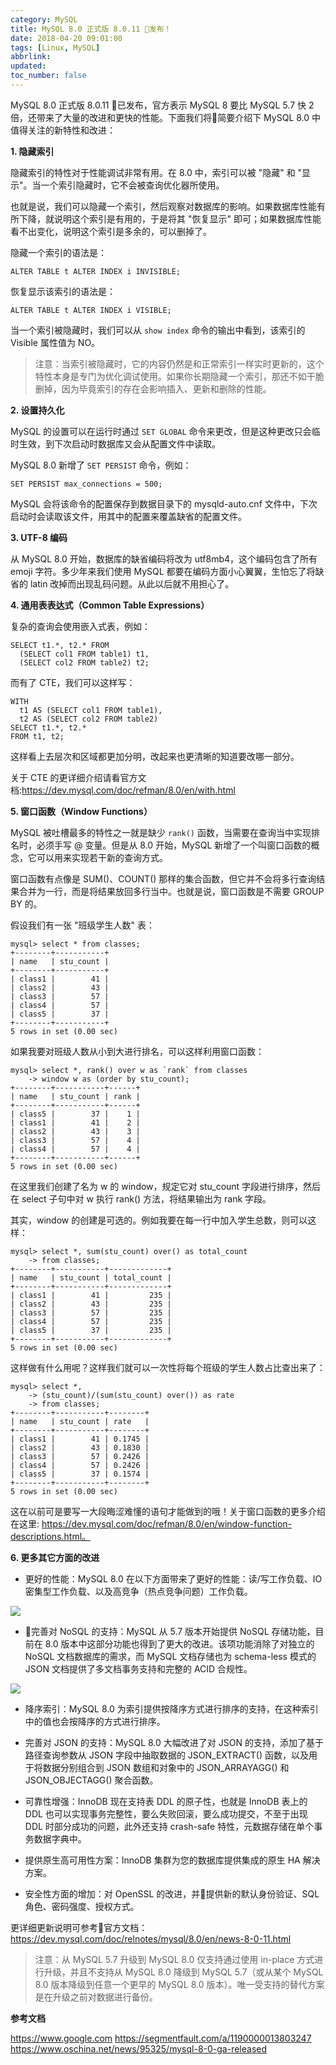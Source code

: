 ```yaml
---
category: MySQL
title: MySQL 8.0 正式版 8.0.11 发布！
date: 2018-04-20 09:01:00
tags: [Linux, MySQL]
abbrlink:
updated:
toc_number: false
---
```


MySQL 8.0 正式版 8.0.11 已发布，官方表示 MySQL 8 要比 MySQL 5.7 快 2 倍，还带来了大量的改进和更快的性能。下面我们将简要介绍下 MySQL 8.0 中值得关注的新特性和改进：

**1. 隐藏索引**

隐藏索引的特性对于性能调试非常有用。在 8.0 中，索引可以被 "隐藏" 和 "显示"。当一个索引隐藏时，它不会被查询优化器所使用。

也就是说，我们可以隐藏一个索引，然后观察对数据库的影响。如果数据库性能有所下降，就说明这个索引是有用的，于是将其 "恢复显示" 即可；如果数据库性能看不出变化，说明这个索引是多余的，可以删掉了。

隐藏一个索引的语法是：

```
ALTER TABLE t ALTER INDEX i INVISIBLE;
```

恢复显示该索引的语法是：

```
ALTER TABLE t ALTER INDEX i VISIBLE;
```

当一个索引被隐藏时，我们可以从 `show index` 命令的输出中看到，该索引的 Visible 属性值为 NO。

> 注意：当索引被隐藏时，它的内容仍然是和正常索引一样实时更新的，这个特性本身是专门为优化调试使用。如果你长期隐藏一个索引，那还不如干脆删掉，因为毕竟索引的存在会影响插入、更新和删除的性能。

<!-- more -->

**2. 设置持久化**

MySQL 的设置可以在运行时通过 `SET GLOBAL` 命令来更改，但是这种更改只会临时生效，到下次启动时数据库又会从配置文件中读取。

MySQL 8.0 新增了 `SET PERSIST` 命令，例如：

```
SET PERSIST max_connections = 500;
```

MySQL 会将该命令的配置保存到数据目录下的 mysqld-auto.cnf 文件中，下次启动时会读取该文件，用其中的配置来覆盖缺省的配置文件。

**3. UTF-8 编码**

从 MySQL 8.0 开始，数据库的缺省编码将改为 utf8mb4，这个编码包含了所有 emoji 字符。多少年来我们使用 MySQL 都要在编码方面小心翼翼，生怕忘了将缺省的 latin 改掉而出现乱码问题。从此以后就不用担心了。

**4. 通用表表达式（Common Table Expressions）**

复杂的查询会使用嵌入式表，例如：

```
SELECT t1.*, t2.* FROM 
  (SELECT col1 FROM table1) t1,
  (SELECT col2 FROM table2) t2;
```

而有了 CTE，我们可以这样写：

```
WITH
  t1 AS (SELECT col1 FROM table1),
  t2 AS (SELECT col2 FROM table2)
SELECT t1.*, t2.* 
FROM t1, t2;
```

这样看上去层次和区域都更加分明，改起来也更清晰的知道要改哪一部分。

关于 CTE 的更详细介绍请看官方文档:https://dev.mysql.com/doc/refman/8.0/en/with.html

**5. 窗口函数（Window Functions）**

MySQL 被吐槽最多的特性之一就是缺少 `rank()` 函数，当需要在查询当中实现排名时，必须手写 @ 变量。但是从 8.0 开始，MySQL 新增了一个叫窗口函数的概念，它可以用来实现若干新的查询方式。

窗口函数有点像是 SUM()、COUNT() 那样的集合函数，但它并不会将多行查询结果合并为一行，而是将结果放回多行当中。也就是说，窗口函数是不需要 GROUP BY 的。

假设我们有一张 "班级学生人数" 表：

```
mysql> select * from classes;
+--------+-----------+
| name   | stu_count |
+--------+-----------+
| class1 |        41 |
| class2 |        43 |
| class3 |        57 |
| class4 |        57 |
| class5 |        37 |
+--------+-----------+
5 rows in set (0.00 sec)
```

如果我要对班级人数从小到大进行排名，可以这样利用窗口函数：

```
mysql> select *, rank() over w as `rank` from classes
    -> window w as (order by stu_count);
+--------+-----------+------+
| name   | stu_count | rank |
+--------+-----------+------+
| class5 |        37 |    1 |
| class1 |        41 |    2 |
| class2 |        43 |    3 |
| class3 |        57 |    4 |
| class4 |        57 |    4 |
+--------+-----------+------+
5 rows in set (0.00 sec)
```

在这里我们创建了名为 w 的 window，规定它对 stu_count 字段进行排序，然后在 select 子句中对 w 执行 rank() 方法，将结果输出为 rank 字段。

其实，window 的创建是可选的。例如我要在每一行中加入学生总数，则可以这样：

```
mysql> select *, sum(stu_count) over() as total_count
    -> from classes;
+--------+-----------+-------------+
| name   | stu_count | total_count |
+--------+-----------+-------------+
| class1 |        41 |         235 |
| class2 |        43 |         235 |
| class3 |        57 |         235 |
| class4 |        57 |         235 |
| class5 |        37 |         235 |
+--------+-----------+-------------+
5 rows in set (0.00 sec)
```

这样做有什么用呢？这样我们就可以一次性将每个班级的学生人数占比查出来了：

```
mysql> select *,
    -> (stu_count)/(sum(stu_count) over()) as rate
    -> from classes;
+--------+-----------+--------+
| name   | stu_count | rate   |
+--------+-----------+--------+
| class1 |        41 | 0.1745 |
| class2 |        43 | 0.1830 |
| class3 |        57 | 0.2426 |
| class4 |        57 | 0.2426 |
| class5 |        37 | 0.1574 |
+--------+-----------+--------+
5 rows in set (0.00 sec)
```

这在以前可是要写一大段晦涩难懂的语句才能做到的哦！关于窗口函数的更多介绍在这里: https://dev.mysql.com/doc/refman/8.0/en/window-function-descriptions.html。

**6. 更多其它方面的改进**

- 更好的性能：MySQL 8.0 在以下方面带来了更好的性能：读/写工作负载、IO 密集型工作负载、以及高竞争（热点竞争问题）工作负载。

![](https://www.hi-linux.com/img/linux/mysql80_1.png)

- 完善对 NoSQL 的支持：MySQL 从 5.7 版本开始提供 NoSQL 存储功能，目前在 8.0 版本中这部分功能也得到了更大的改进。该项功能消除了对独立的 NoSQL 文档数据库的需求，而 MySQL 文档存储也为 schema-less 模式的 JSON 文档提供了多文档事务支持和完整的 ACID 合规性。

![](https://www.hi-linux.com/img/linux/mysql80_2.png)

- 降序索引：MySQL 8.0 为索引提供按降序方式进行排序的支持，在这种索引中的值也会按降序的方式进行排序。

- 完善对 JSON 的支持：MySQL 8.0 大幅改进了对 JSON 的支持，添加了基于路径查询参数从 JSON 字段中抽取数据的 JSON_EXTRACT() 函数，以及用于将数据分别组合到 JSON 数组和对象中的 JSON_ARRAYAGG() 和 JSON_OBJECTAGG() 聚合函数。

- 可靠性增强：InnoDB 现在支持表 DDL 的原子性，也就是 InnoDB 表上的 DDL 也可以实现事务完整性，要么失败回滚，要么成功提交，不至于出现 DDL 时部分成功的问题，此外还支持 crash-safe 特性，元数据存储在单个事务数据字典中。

- 提供原生高可用性方案：InnoDB 集群为您的数据库提供集成的原生 HA 解决方案。

- 安全性方面的增加：对 OpenSSL 的改进，并提供新的默认身份验证、SQL 角色、密码强度、授权方式。

更详细更新说明可参考官方文档：https://dev.mysql.com/doc/relnotes/mysql/8.0/en/news-8-0-11.html  

> 注意：从 MySQL 5.7 升级到 MySQL 8.0 仅支持通过使用 in-place 方式进行升级，并且不支持从 MySQL 8.0 降级到 MySQL 5.7（或从某个 MySQL 8.0 版本降级到任意一个更早的 MySQL 8.0 版本）。唯一受支持的替代方案是在升级之前对数据进行备份。

**参考文档**

https://www.google.com
https://segmentfault.com/a/1190000013803247
https://www.oschina.net/news/95325/mysql-8-0-ga-released